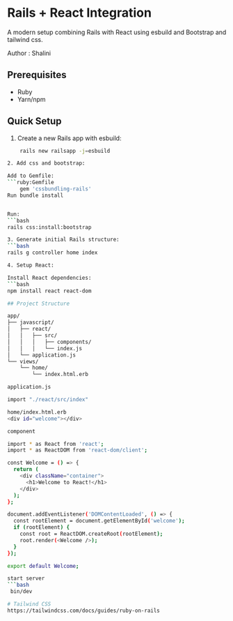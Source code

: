 # Rails + React Integration

A modern setup combining Rails with React using esbuild and Bootstrap and tailwind css.

Author : Shalini

## Prerequisites

- Ruby
- Yarn/npm

## Quick Setup

1. Create a new Rails app with esbuild:
```bash
    rails new railsapp -j=esbuild

2. Add css and bootstrap:

Add to Gemfile:
```ruby:Gemfile
    gem 'cssbundling-rails'
Run bundle install


Run:
```bash
rails css:install:bootstrap

3. Generate initial Rails structure:
```bash
rails g controller home index

4. Setup React:

Install React dependencies:
```bash
npm install react react-dom

## Project Structure

app/
├── javascript/
│   ├── react/
│   │   ├── src/
│   │   │   ├── components/
│   │   │   └── index.js
│   └── application.js
└── views/
    └── home/
        └── index.html.erb

application.js

import "./react/src/index"

home/index.html.erb
<div id="welcome"></div>

component

import * as React from 'react';
import * as ReactDOM from 'react-dom/client';

const Welcome = () => {
  return (
    <div className="container">
      <h1>Welcome to React!</h1>
    </div>
  );
};

document.addEventListener('DOMContentLoaded', () => {
  const rootElement = document.getElementById('welcome');
  if (rootElement) {
    const root = ReactDOM.createRoot(rootElement);
    root.render(<Welcome />);
  }
});

export default Welcome;

start server
```bash
 bin/dev

# Tailwind CSS
https://tailwindcss.com/docs/guides/ruby-on-rails



